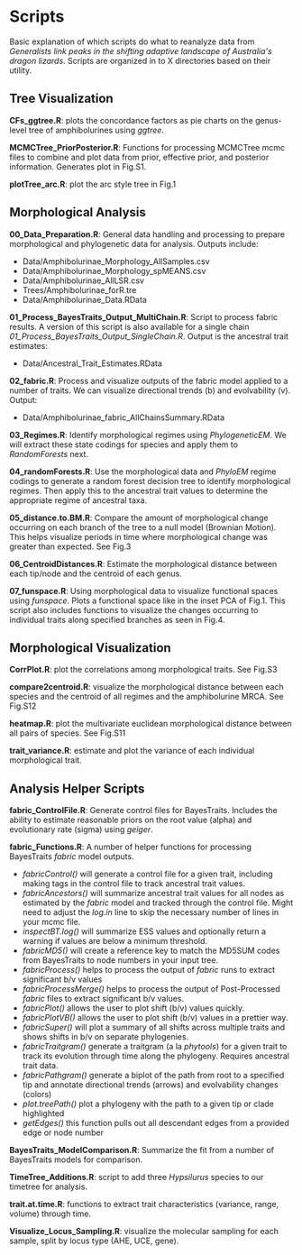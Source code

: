# Scripts

Basic explanation of which scripts do what to reanalyze data from *Generalists link peaks in the shifting adaptive landscape of Australia's dragon lizards*. Scripts are organized in to X directories based on their utility. 

## Tree Visualization

**CFs_ggtree.R**: plots the concordance factors as pie charts on the genus-level tree of amphibolurines using *ggtree*. 

**MCMCTree_PriorPosterior.R**: Functions for processing MCMCTree mcmc files to combine and plot data from prior, effective prior, and posterior information. Generates plot in Fig.S1. 

**plotTree_arc.R**: plot the arc style tree in Fig.1



## Morphological Analysis

**00_Data_Preparation.R**: General data handling and processing to prepare morphological and phylogenetic data for analysis. Outputs include:

+ Data/Amphibolurinae_Morphology_AllSamples.csv
+ Data/Amphibolurinae_Morphology_spMEANS.csv
+ Data/Amphibolurinae_AllLSR.csv
+ Trees/Amphibolurinae_forR.tre
+ Data/Amphibolurinae_Data.RData

**01_Process_BayesTraits_Output_MultiChain.R**: Script to process fabric results. A version of this script is also available for a single chain *01_Process_BayesTraits_Output_SingleChain.R*. Output is the ancestral trait estimates:

+ Data/Ancestral_Trait_Estimates.RData

**02_fabric.R**: Process and visualize outputs of the fabric model applied to a number of traits. We can visualize directional trends (b) and evolvability (v). Output:

+ Data/Amphibolurinae_fabric_AllChainsSummary.RData

**03_Regimes.R**: Identify morphological regimes using *PhylogeneticEM*. We will extract these state codings for species and apply them to *RandomForests* next. 

**04_randomForests.R**: Use the morphological data and *PhyloEM* regime codings to generate a random forest decision tree to identify morphological regimes. Then apply this to the ancestral trait values to determine the appropriate regime of ancestral taxa.

**05_distance.to.BM.R**: Compare the amount of morphological change occurring on each branch of the tree to a null model (Brownian Motion). This helps visualize periods in time where morphological change was greater than expected. See Fig.3

**06_CentroidDistances.R**: Estimate the morphological distance between each tip/node and the centroid of each genus. 

**07_funspace.R**: Using morphological data to visualize functional spaces using *funspace*. Plots a functional space like in the inset PCA of Fig.1. This script also includes functions to visualize the changes occurring to individual traits along specified branches as seen in Fig.4.

## Morphological Visualization

**CorrPlot.R**: plot the correlations among morphological traits. See Fig.S3

**compare2centroid.R**: visualize the morphological distance between each species and the centroid of all regimes and the amphibolurine MRCA. See Fig.S12

**heatmap.R**: plot the multivariate euclidean morphological distance between all pairs of species. See Fig.S11

**trait_variance.R**: estimate and plot the variance of each individual morphological trait.
 



## Analysis Helper Scripts

**fabric_ControlFile.R**: Generate control files for BayesTraits. Includes the ability to estimate reasonable priors on the root value (alpha) and evolutionary rate (sigma) using *geiger*. 

**fabric_Functions.R**: A number of helper functions for processing BayesTraits *fabric* model outputs.

+ *fabricControl()* will generate a control file for a given trait, including making tags in the control file to track ancestral trait values.
+ *fabricAncestors()* will summarize ancestral trait values for all nodes as estimated by the *fabric* model and tracked through the control file. Might need to adjust the *log.in* line to skip the necessary number of lines in your mcmc file.
+ *inspectBT.log()* will summarize ESS values and optionally return a warning if values are below a minimum threshold.
+ *fabricMD5()* will create a reference key to match the MD5SUM codes from BayesTraits to node numbers in your input tree.
+ *fabricProcess()* helps to process the output of *fabric* runs to extract significant b/v values
+ *fabricProcessMerge()* helps to process the output of Post-Processed *fabric* files to extract significant b/v values. 
+ *fabricPlot()* allows the user to plot shift (b/v) values quickly. 
+ *fabricPlotVB()* allows the user to plot shift (b/v) values in a prettier way.
+ *fabricSuper()* will plot a summary of all shifts across multiple traits and shows shifts in b/v on separate phylogenies.
+ *fabricTraitgram()* generate a traitgram (a la *phytools*) for a given trait to track its evolution through time along the phylogeny. Requires ancestral trait data.
+ *fabricPathgram()* generate a biplot of the path from root to a specified tip and annotate directional trends (arrows) and evolvability changes (colors)
+ *plot.treePath()* plot a phylogeny with the path to a given tip or clade highlighted
+ *getEdges()* this function pulls out all descendant edges from a provided edge or node number

**BayesTraits_ModelComparison.R**: Summarize the fit from a number of BayesTraits models for comparison.

**TimeTree_Additions.R**: script to add three *Hypsilurus* species to our timetree for analysis.

**trait.at.time.R**: functions to extract trait characteristics (variance, range, volume) through time. 

**Visualize_Locus_Sampling.R**: visualize the molecular sampling for each sample, split by locus type (AHE, UCE, gene). 